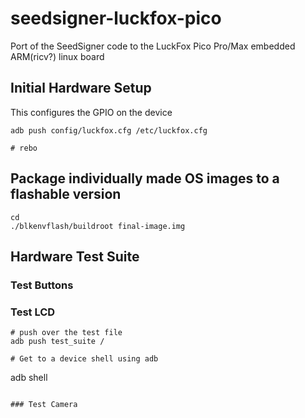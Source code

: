 # seedsigner-luckfox-pico
Port of the SeedSigner code to the LuckFox Pico Pro/Max embedded ARM(ricv?) linux board


## Initial Hardware Setup

This  configures the GPIO on the device
```
adb push config/luckfox.cfg /etc/luckfox.cfg

# rebo
```

## Package individually made OS images to a flashable version
```
cd 
./blkenvflash/buildroot final-image.img
```

## Hardware Test Suite

### Test Buttons

### Test LCD
```
# push over the test file
adb push test_suite /

# Get to a device shell using adb
```
adb shell
```

### Test Camera



